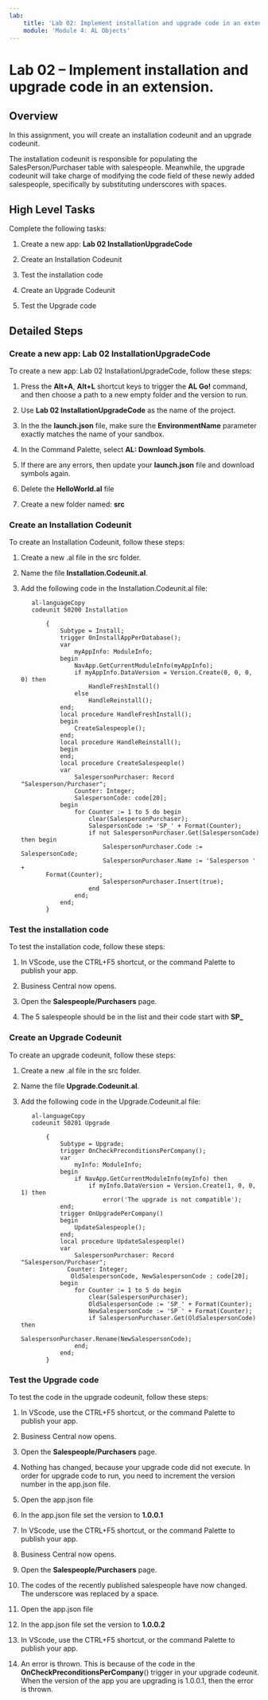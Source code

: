 ```yaml
---
lab:
    title: 'Lab 02: Implement installation and upgrade code in an extension'
    module: 'Module 4: AL Objects'
---
```

Lab 02 – Implement installation and upgrade code in an extension.
=================================================================

Overview
--------

In this assignment, you will create an installation codeunit and an upgrade
codeunit.

The installation codeunit is responsible for populating the SalesPerson/Purchaser table with salespeople. Meanwhile, the upgrade codeunit will take charge of modifying the code field of these newly added salespeople, specifically by substituting underscores with spaces.

High Level Tasks
----------------

Complete the following tasks:

1.  Create a new app: **Lab 02 InstallationUpgradeCode**

2.  Create an Installation Codeunit

3.  Test the installation code

4.  Create an Upgrade Codeunit

5.  Test the Upgrade code

Detailed Steps
--------------

### Create a new app: Lab 02 InstallationUpgradeCode

To create a new app: Lab 02 InstallationUpgradeCode, follow these steps:

1.  Press the **Alt+A**, **Alt+L** shortcut keys to trigger the **AL Go!**
    command, and then choose a path to a new empty folder and the version to
    run.

2.  Use **Lab 02 InstallationUpgradeCode** as the name of the project.

3.  In the the **launch.json** file, make sure the **EnvironmentName** parameter
    exactly matches the name of your sandbox.

4.  In the Command Palette, select **AL: Download Symbols**.

5.  If there are any errors, then update your **launch.json** file and download
    symbols again.

6.  Delete the **HelloWorld.al** file

7.  Create a new folder named: **src**

### Create an Installation Codeunit

To create an Installation Codeunit, follow these steps:

1.  Create a new .al file in the src folder.

2.  Name the file **Installation.Codeunit.al**.

3.  Add the following code in the Installation.Codeunit.al file:

    ```
       al-languageCopy  
       codeunit 50200 Installation

           {  
               Subtype = Install;
               trigger OnInstallAppPerDatabase();
               var
                   myAppInfo: ModuleInfo;
               begin
                   NavApp.GetCurrentModuleInfo(myAppInfo);
                   if myAppInfo.DataVersion = Version.Create(0, 0, 0, 0) then
                       HandleFreshInstall()
                   else
                       HandleReinstall();
               end;
               local procedure HandleFreshInstall();
               begin
                   CreateSalespeople();
               end;
               local procedure HandleReinstall();
               begin
               end;
               local procedure CreateSalespeople()
               var
                   SalespersonPurchaser: Record "Salesperson/Purchaser";
                   Counter: Integer;
                   SalespersonCode: code[20];
               begin
                   for Counter := 1 to 5 do begin
                       clear(SalespersonPurchaser);
                       SalespersonCode := 'SP_' + Format(Counter);
                       if not SalespersonPurchaser.Get(SalespersonCode) then begin
                           SalespersonPurchaser.Code := SalespersonCode;
                           SalespersonPurchaser.Name := 'Salesperson ' +
           Format(Counter);
                           SalespersonPurchaser.Insert(true);
                       end
                   end;
               end;
           }
    ```
### Test the installation code

To test the installation code, follow these steps:

1.  In VScode, use the CTRL+F5 shortcut, or the command Palette to publish your
    app.

2.  Business Central now opens.

3.  Open the **Salespeople/Purchasers** page.

4.  The 5 salespeople should be in the list and their code start with **SP\_**

### Create an Upgrade Codeunit

To create an upgrade codeunit, follow these steps:

1.  Create a new .al file in the src folder.

2.  Name the file **Upgrade.Codeunit.al**.

3.  Add the following code in the Upgrade.Codeunit.al file:
   
    ```
       al-languageCopy  
       codeunit 50201 Upgrade

           {
               Subtype = Upgrade;
               trigger OnCheckPreconditionsPerCompany();
               var
                   myInfo: ModuleInfo;
               begin
                   if NavApp.GetCurrentModuleInfo(myInfo) then
                       if myInfo.DataVersion = Version.Create(1, 0, 0, 1) then
                           error('The upgrade is not compatible');
               end;
               trigger OnUpgradePerCompany()
               begin
                   UpdateSalespeople();
               end;
               local procedure UpdateSalespeople()
               var
                   SalespersonPurchaser: Record "Salesperson/Purchaser";
                 Counter: Integer;
                  OldSalespersonCode, NewSalespersonCode : code[20];
               begin
                   for Counter := 1 to 5 do begin
                       clear(SalespersonPurchaser);
                       OldSalespersonCode := 'SP_' + Format(Counter);
                       NewSalespersonCode := 'SP ' + Format(Counter);
                       if SalespersonPurchaser.Get(OldSalespersonCode) then
                           SalespersonPurchaser.Rename(NewSalespersonCode);
                   end;
               end;
           }
    ```
    
### Test the Upgrade code

To test the code in the upgrade codeunit, follow these steps:

1.  In VScode, use the CTRL+F5 shortcut, or the command Palette to publish your
    app.

2.  Business Central now opens.

3.  Open the **Salespeople/Purchasers** page.

4.  Nothing has changed, because your upgrade code did not execute. In order for
    upgrade code to run, you need to increment the version number in the
    app.json file.

5.  Open the app.json file

6.  In the app.json file set the version to **1.0.0.1**

7.  In VScode, use the CTRL+F5 shortcut, or the command Palette to publish your
    app.

8.  Business Central now opens.

9.  Open the **Salespeople/Purchasers** page.

10. The codes of the recently published salespeople have now changed. The
    underscore was replaced by a space.

11. Open the app.json file

12. In the app.json file set the version to **1.0.0.2**

13. In VScode, use the CTRL+F5 shortcut, or the command Palette to publish your
    app.

14. An error is thrown. This is because of the code in the
    **OnCheckPreconditionsPerCompany**() trigger in your upgrade codeunit. When
    the version of the app you are upgrading is 1.0.0.1, then the error is
    thrown.
